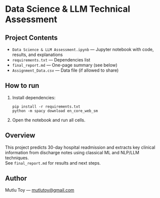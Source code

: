 # Data Science & LLM Technical Assessment

## Project Contents

- `Data Science & LLM Assessment.ipynb` — Jupyter notebook with code, results, and explanations
- `requirements.txt` — Dependencies list
- `final_report.md` — One-page summary (see below)
- `Assignment_Data.csv` — Data file (if allowed to share)

## How to run

1. Install dependencies:
    ```
    pip install -r requirements.txt
    python -m spacy download en_core_web_sm
    ```
2. Open the notebook and run all cells.

## Overview

This project predicts 30-day hospital readmission and extracts key clinical information from discharge notes using classical ML and NLP/LLM techniques.  
See `final_report.md` for results and next steps.

## Author

Mutlu Toy — mutlutoy@gmail.com
